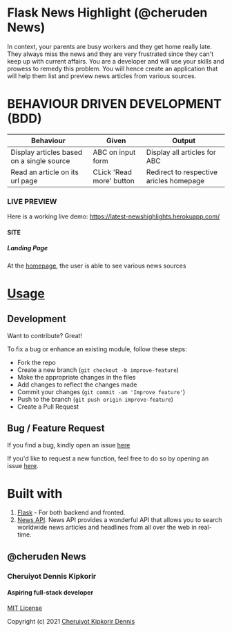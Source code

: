 # Flask News Highlight (@cheruden News)
In context, your parents are busy workers and they get home really late. They always miss the news and they are very frustrated since they can't keep up with current affairs. You are a developer and will use your skills and prowess to remedy this problem. You will hence create an application that will help them list and preview news articles from various sources.   

# BEHAVIOUR DRIVEN DEVELOPMENT (BDD)
Behaviour                                 | Given                     | Output                                  |
------------------------------------------|---------------------------|-----------------------------------------|
Display articles based on a single source | ABC on input form         | Display all articles for ABC            |
Read an article on its url page           | CLick 'Read more' button  | Redirect to respective aricles homepage |

### LIVE PREVIEW
Here is a working live demo: https://latest-newshighlights.herokuapp.com/

#### SITE

##### Landing Page
At the [homepage](https://latest-newshighlights.herokuapp.com/), the user is able to see various news sources






# [Usage](https://latest-newshighlights.herokuapp.com/)

## Development
Want to contribute? Great!

To fix a bug or enhance an existing module, follow these steps:

- Fork the repo
- Create a new branch (`git checkout -b improve-feature`)
- Make the appropriate changes in the files
- Add changes to reflect the changes made
- Commit your changes (`git commit -am 'Improve feature'`)
- Push to the branch (`git push origin improve-feature`)
- Create a Pull Request

## Bug / Feature Request
If you find a bug, kindly open an issue [here](https://github.com/cheruden/flask-latest-newshighlights/issues/new)

If you'd like to request a new function, feel free to do so by opening an issue [here](https://github.com/cheruden/flask-latest-newshighlight/issues/new).

# Built with
1. [Flask](http://flask.pocoo.org/) - For both backend and fronted.
1. [News API](https://newsapi.org/). News API provides a wonderful API that allows you to search worldwide news articles and headlines from all over the web in real-time.

## @cheruden News 
### Cheruiyot Dennis Kipkorir 
####    Aspiring full-stack developer

[MIT License](LICENSE)

Copyright (c) 2021 [Cheruiyot Kipkorir Dennis](https://github.com/cheruden)

